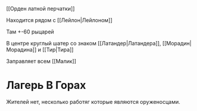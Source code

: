 [[Орден латной перчатки]]

Находится рядом с [[Лейлон|Лейлоном]]

Там +-60 рыцарей

В центре круглый шатер со знаком [[Латандер|Латандера]], [[Морадин|Морадина]] и [[Тир|Тира]]

Заправляет всем [[Малик]]

# Лагерь В Горах

Жителей нет, несколько работяг которые являются оруженосцами.
